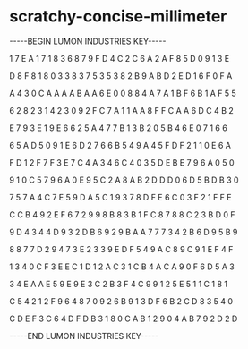 # scratchy-concise-millimeter

-----BEGIN LUMON INDUSTRIES KEY-----

1 7 E A 1 7 1 8 3 6 8 7 9 F D 4 C 2 C 6 A 2 A F 8 5 D 0 9 1 3 E

D 8 F 8 1 8 0 3 3 8 3 7 5 3 5 3 8 2 B 9 A B D 2 E D 1 6 F 0 F A

A 4 3 0 C A A A A B A A 6 E 0 0 8 8 4 A 7 A 1 B F 6 B 1 A F 5 5

6 2 8 2 3 1 4 2 3 0 9 2 F C 7 A 1 1 A A 8 F F C A A 6 D C 4 B 2

E 7 9 3 E 1 9 E 6 6 2 5 A 4 7 7 B 1 3 B 2 0 5 B 4 6 E 0 7 1 6 6

6 5 A D 5 0 9 1 E 6 D 2 7 6 6 B 5 4 9 A 4 5 F D F 2 1 1 0 E 6 A

F D 1 2 F 7 F 3 E 7 C 4 A 3 4 6 C 4 0 3 5 D E B E 7 9 6 A 0 5 0

9 1 0 C 5 7 9 6 A 0 E 9 5 C 2 A 8 A B 2 D D D 0 6 D 5 B D B 3 0

7 5 7 A 4 C 7 E 5 9 D A 5 C 1 9 3 7 8 D F E 6 C 0 3 F 2 1 F F E

C C B 4 9 2 E F 6 7 2 9 9 8 B 8 3 B 1 F C 8 7 8 8 C 2 3 B D 0 F

9 D 4 3 4 4 D 9 3 2 D B 6 9 2 9 B A A 7 7 7 3 4 2 B 6 D 9 5 B 9

8 8 7 7 D 2 9 4 7 3 E 2 3 3 9 E D F 5 4 9 A C 8 9 C 9 1 E F 4 F

1 3 4 0 C F 3 E E C 1 D 1 2 A C 3 1 C B 4 A C A 9 0 F 6 D 5 A 3

3 4 E A A E 5 9 E 9 E 3 C 2 B 3 F 4 C 9 9 1 2 5 E 5 1 1 C 1 8 1

C 5 4 2 1 2 F 9 6 4 8 7 0 9 2 6 B 9 1 3 D F 6 B 2 C D 8 3 5 4 0

C D E F 3 C 6 4 D F D B 3 1 8 0 C A B 1 2 9 0 4 A B 7 9 2 D 2 D

-----END LUMON INDUSTRIES KEY-----
